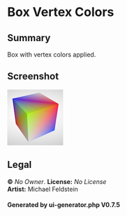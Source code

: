 # Box Vertex Colors

## Summary

Box with vertex colors applied.

## Screenshot

![screenshot](screenshot/screenshot.png)

## Legal

**&copy;** _No Owner_. **License:** _No License_<br>**Artist:** Michael Feldstein

#### Generated by ui-generator.php V0.7.5